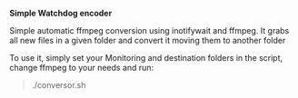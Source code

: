**Simple Watchdog encoder**

Simple automatic ffmpeg conversion using inotifywait and ffmpeg.
It grabs all new files in a given folder and convert it moving them to another folder 

To use it, simply set your Monitoring and destination folders in the script, change ffmpeg to your needs and run:

> ./conversor.sh


